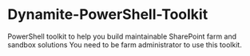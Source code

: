 Dynamite-PowerShell-Toolkit
===========================

PowerShell toolkit to help you build maintainable SharePoint farm and sandbox solutions
You need to be farm administrator to use this toolkit.
